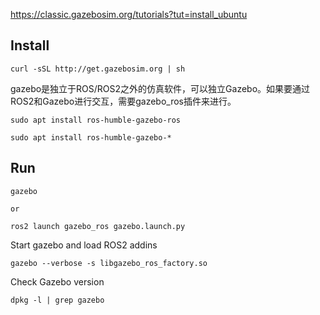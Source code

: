 https://classic.gazebosim.org/tutorials?tut=install_ubuntu


## Install
```
curl -sSL http://get.gazebosim.org | sh
```

gazebo是独立于ROS/ROS2之外的仿真软件，可以独立Gazebo。如果要通过ROS2和Gazebo进行交互，需要gazebo_ros插件来进行。
```
sudo apt install ros-humble-gazebo-ros

sudo apt install ros-humble-gazebo-*
```


## Run
```
gazebo

or

ros2 launch gazebo_ros gazebo.launch.py
```

Start gazebo and load ROS2 addins
```
gazebo --verbose -s libgazebo_ros_factory.so
```

Check Gazebo version

```
dpkg -l | grep gazebo
```